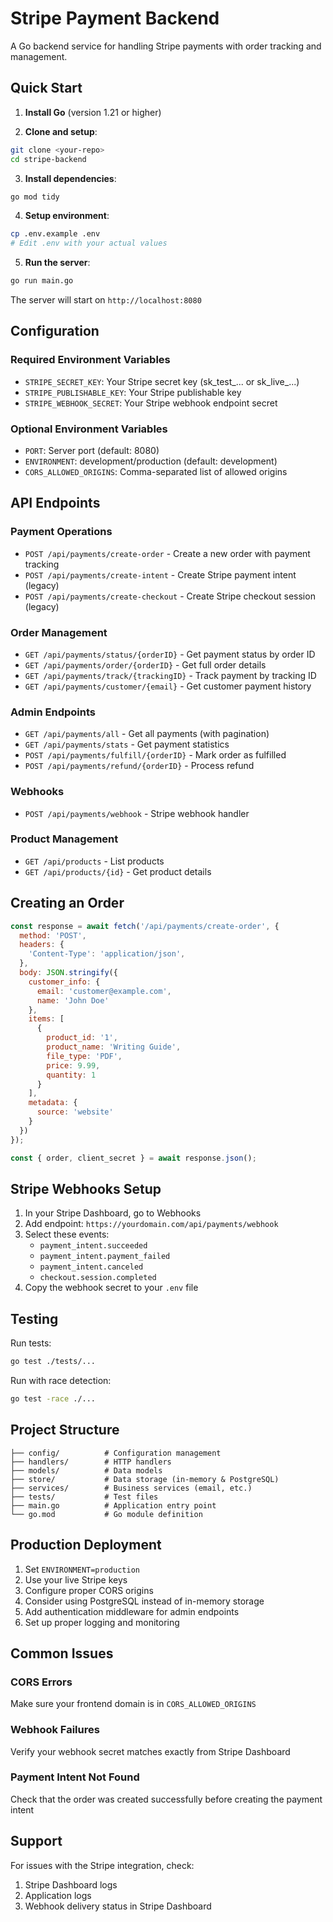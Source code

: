 # Stripe Payment Backend

A Go backend service for handling Stripe payments with order tracking and management.

## Quick Start

1. **Install Go** (version 1.21 or higher)

2. **Clone and setup**:
```bash
git clone <your-repo>
cd stripe-backend
```

3. **Install dependencies**:
```bash
go mod tidy
```

4. **Setup environment**:
```bash
cp .env.example .env
# Edit .env with your actual values
```

5. **Run the server**:
```bash
go run main.go
```

The server will start on `http://localhost:8080`

## Configuration

### Required Environment Variables

- `STRIPE_SECRET_KEY`: Your Stripe secret key (sk_test_... or sk_live_...)
- `STRIPE_PUBLISHABLE_KEY`: Your Stripe publishable key
- `STRIPE_WEBHOOK_SECRET`: Your Stripe webhook endpoint secret

### Optional Environment Variables

- `PORT`: Server port (default: 8080)
- `ENVIRONMENT`: development/production (default: development)
- `CORS_ALLOWED_ORIGINS`: Comma-separated list of allowed origins

## API Endpoints

### Payment Operations

- `POST /api/payments/create-order` - Create a new order with payment tracking
- `POST /api/payments/create-intent` - Create Stripe payment intent (legacy)
- `POST /api/payments/create-checkout` - Create Stripe checkout session (legacy)

### Order Management

- `GET /api/payments/status/{orderID}` - Get payment status by order ID
- `GET /api/payments/order/{orderID}` - Get full order details
- `GET /api/payments/track/{trackingID}` - Track payment by tracking ID
- `GET /api/payments/customer/{email}` - Get customer payment history

### Admin Endpoints

- `GET /api/payments/all` - Get all payments (with pagination)
- `GET /api/payments/stats` - Get payment statistics
- `POST /api/payments/fulfill/{orderID}` - Mark order as fulfilled
- `POST /api/payments/refund/{orderID}` - Process refund

### Webhooks

- `POST /api/payments/webhook` - Stripe webhook handler

### Product Management

- `GET /api/products` - List products
- `GET /api/products/{id}` - Get product details

## Creating an Order

```javascript
const response = await fetch('/api/payments/create-order', {
  method: 'POST',
  headers: {
    'Content-Type': 'application/json',
  },
  body: JSON.stringify({
    customer_info: {
      email: 'customer@example.com',
      name: 'John Doe'
    },
    items: [
      {
        product_id: '1',
        product_name: 'Writing Guide',
        file_type: 'PDF',
        price: 9.99,
        quantity: 1
      }
    ],
    metadata: {
      source: 'website'
    }
  })
});

const { order, client_secret } = await response.json();
```

## Stripe Webhooks Setup

1. In your Stripe Dashboard, go to Webhooks
2. Add endpoint: `https://yourdomain.com/api/payments/webhook`
3. Select these events:
   - `payment_intent.succeeded`
   - `payment_intent.payment_failed`
   - `payment_intent.canceled`
   - `checkout.session.completed`
4. Copy the webhook secret to your `.env` file

## Testing

Run tests:
```bash
go test ./tests/...
```

Run with race detection:
```bash
go test -race ./...
```

## Project Structure

```
├── config/          # Configuration management
├── handlers/        # HTTP handlers
├── models/          # Data models
├── store/           # Data storage (in-memory & PostgreSQL)
├── services/        # Business services (email, etc.)
├── tests/           # Test files
├── main.go          # Application entry point
└── go.mod           # Go module definition
```

## Production Deployment

1. Set `ENVIRONMENT=production`
2. Use your live Stripe keys
3. Configure proper CORS origins
4. Consider using PostgreSQL instead of in-memory storage
5. Add authentication middleware for admin endpoints
6. Set up proper logging and monitoring

## Common Issues

### CORS Errors
Make sure your frontend domain is in `CORS_ALLOWED_ORIGINS`

### Webhook Failures
Verify your webhook secret matches exactly from Stripe Dashboard

### Payment Intent Not Found
Check that the order was created successfully before creating the payment intent

## Support

For issues with the Stripe integration, check:
1. Stripe Dashboard logs
2. Application logs
3. Webhook delivery status in Stripe Dashboard